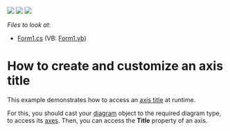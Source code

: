 <!-- default badges list -->
![](https://img.shields.io/endpoint?url=https://codecentral.devexpress.com/api/v1/VersionRange/128574101/12.1.5%2B)
[![](https://img.shields.io/badge/Open_in_DevExpress_Support_Center-FF7200?style=flat-square&logo=DevExpress&logoColor=white)](https://supportcenter.devexpress.com/ticket/details/E1366)
[![](https://img.shields.io/badge/📖_How_to_use_DevExpress_Examples-e9f6fc?style=flat-square)](https://docs.devexpress.com/GeneralInformation/403183)
<!-- default badges end -->
<!-- default file list -->
*Files to look at*:

* [Form1.cs](./CS/AxisTitle/Form1.cs) (VB: [Form1.vb](./VB/AxisTitle/Form1.vb))
<!-- default file list end -->
# How to create and customize an axis title


<p>This example demonstrates how to access an <a href="http://devexpress.com/Help/Content.aspx?help=XtraCharts&document=CustomDocument5801.htm">axis title</a> at runtime.</p><p>For this, you should cast your <a href="http://devexpress.com/Help/Content.aspx?help=XtraCharts&document=CustomDocument6017.htm">diagram</a> object to the required diagram type, to access its <a href="http://devexpress.com/Help/Content.aspx?help=XtraCharts&document=CustomDocument6016.htm">axes</a>. Then, you can access the <strong>Title</strong> property of an axis.</p>

<br/>


